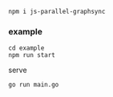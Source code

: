 ```
npm i js-parallel-graphsync
```

### example
```
cd example
npm run start
```
serve
```
go run main.go
```
